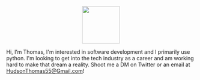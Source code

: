 <div id="header" align="center">
  <img src="https://giphy.com/embed/UoLt6Tm8wlSnWGfSFs" width="100"/>
</div>


Hi, I’m Thomas, I'm interested in software development and I primarily use python. I'm looking to get into the tech industry as a career and am working hard to make that dream a reality.
Shoot me a DM on Twitter or an email at HudsonThomas55@Gmail.com!

